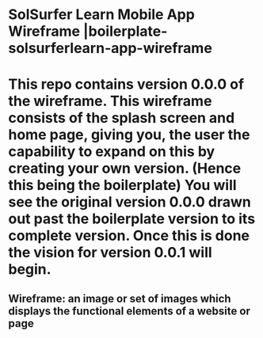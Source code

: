 # SolSurfer Learn Mobile App Wireframe |boilerplate-solsurferlearn-app-wireframe

# This repo contains version 0.0.0 of the wireframe. This wireframe consists of the splash screen and home page, giving you, the user the capability to expand on this by creating your own version. (Hence this being the boilerplate) You will see the original version 0.0.0 drawn out past the boilerplate version to its complete version. Once this is done the vision for version 0.0.1 will begin.

## Wireframe: an image or set of images which displays the functional elements of a website or page
